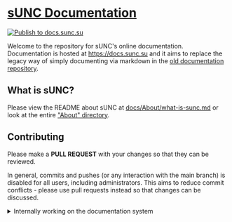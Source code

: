 # [sUNC Documentation](https://docs.sunc.su)

[![Publish to docs.sunc.su](https://github.com/sUNC-Utilities/docs.sunc.su/actions/workflows/publish.yml/badge.svg)](https://github.com/sUNC-Utilities/docs.sunc.su/actions/workflows/publish.yml)

Welcome to the repository for sUNC's online documentation.
Documentation is hosted at <https://docs.sunc.su> and it aims to replace the legacy way of simply documenting via markdown in the [old documentation repository](https://github.com/sUNC-Utilities/Global-Functions-Documentation).

## What is sUNC?

Please view the README about sUNC at [docs/About/what-is-sunc.md](./docs/About/what-is-sunc.md) or look at the entire ["About" directory](./docs/About/).

## Contributing

Please make a **PULL REQUEST** with your changes so that they can be reviewed.

In general, commits and pushes (or any interaction with the main branch) is disabled for all users, including administrators. This aims to reduce commit conflicts - please use pull requests instead so that changes can be discussed.

<details>
<summary>Internally working on the documentation system</summary>

If you are internally working on the actual documentation **platform** itself, please use a Python Virtual Environment (venv).

```sh
python3 -m venv .venv
```

After which you must install the requirements of the project using `pip`.

```sh
python3 -m pip install -r requirements.txt
```

Once all dependencies are installed, you may see a preview of your work using `mkdocs serve`.
  
</details>
